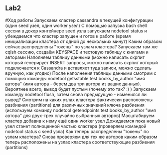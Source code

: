 ## Lab2
#Ход работы
 Запускаем кластер cassandra в текущей конфигурации (один seed узел, один worker узел)
С помощью запуска bash shell сессии в докер контейнере seed узла запускаем nodetool status и убеждаемся что кластер запущен и готов к работе (время инициализации кластера от одной до нескольких минут)
Каким образом сейчас распределены "токены" по узлам кластера?
Запускаем там же cqlsh сессию, создаём KEYSPACE и тестовую таблицу с книгами и авторами
Наполняем таблицу данными (можно написать скрпит который генерирует INSERT запросы, можно написать скрпит который подключается к Cassandra и вставляет туда записи, можно сделать вручную, как угодно)
После наполнения таблицы данными смотрим с помощью команды nodetool getsstable test books_by_author "имя автора" (имя автора - берем два три автора из ваших данных). Вероятнее всего, вывод будет пустым (почему это так? :) )
Запускаем команду nodetool flush, затем снова предыдущую - изменился ли вывод?
Смотрим на каких узлах кластера фактически расположены разбиения (partitions) для различных значений ключа разбиения (используем команду nodetool getendpoints test books_by_author "имя автора" для двух-трех случайно выбранных авторов)
Масштабируем кластер добавив к нему ещё один worker узел
Дожидаемся пока новый узел станет полноценной частью кластера (проверяем командой nodetool status с seed узла)
Как теперь распределены "токены" по узлам кластера?
Снова проверяем для тех же авторов каким образом теперь расположены на узлах кластера соответствующие разбиения (partitions)
